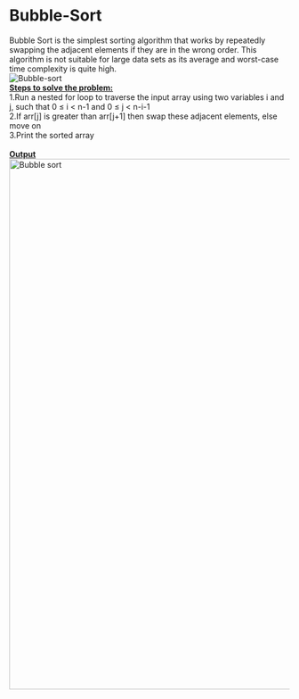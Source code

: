 # Bubble-Sort<br>
Bubble Sort is the simplest sorting algorithm that works by repeatedly swapping the adjacent elements if they are in the wrong order. This algorithm is not suitable for large data sets as its average and worst-case time complexity is quite high.<br>
![Bubble-sort](https://user-images.githubusercontent.com/124968304/234188275-f8660dfb-726f-4146-b429-e1faea5b3571.gif)<br>
<b><ins>Steps to solve the problem:</b></ins><br>
1.Run a nested for loop to traverse the input array using two variables i and j, such that 0 ≤ i < n-1 and 0 ≤ j < n-i-1<br>
2.If arr[j] is greater than arr[j+1] then swap these adjacent elements, else move on<br>
3.Print the sorted array<br>
<br>
<b><ins>Output</b></ins>
<img width="951" alt="Bubble sort" src="https://user-images.githubusercontent.com/124968304/234189630-3c2c2bc1-3945-441b-9dad-756aa1b0c46c.png">



